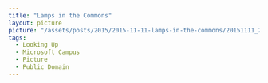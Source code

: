 ```yaml
---
title: "Lamps in the Commons"
layout: picture
picture: "/assets/posts/2015/2015-11-11-lamps-in-the-commons/20151111_221459939_iOS.jpg"
tags:
  - Looking Up
  - Microsoft Campus
  - Picture
  - Public Domain
---
```

